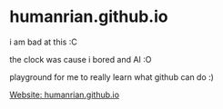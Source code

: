 # humanrian.github.io
<p>i am bad at this :C</p>
<p>the clock was cause i bored and AI :O</p>
<p>playground for me to really learn what github can do :)</p>
<a href="https://humanrian.github.io">Website: humanrian.github.io</a>
